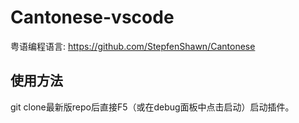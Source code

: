 # Cantonese-vscode
粤语编程语言: https://github.com/StepfenShawn/Cantonese

## 使用方法

git clone最新版repo后直接F5（或在debug面板中点击启动）启动插件。
